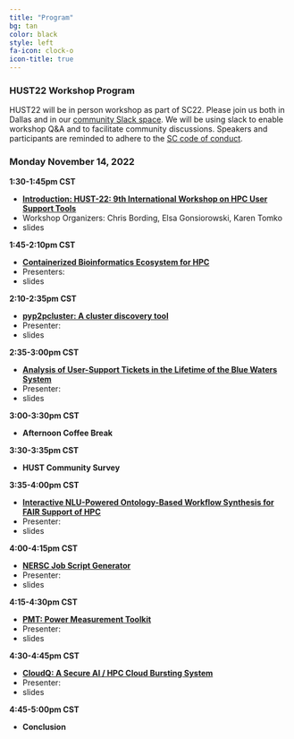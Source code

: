 ```yaml
---
title: "Program"
bg: tan
color: black
style: left
fa-icon: clock-o
icon-title: true
---
```


### HUST22 Workshop Program

HUST22 will be in person workshop as part of SC22.
Please join us both in Dallas and in our [community Slack space](https://join.slack.com/t/hpcusersupporttools/shared_invite/zt-izzppzj7-KimN1u9oLCGaYE1TN1eeDg). We will be using slack to enable workshop Q&A and to facilitate community discussions. Speakers and participants are reminded to adhere to the [SC code of conduct](https://sc22.supercomputing.org/attend/code-of-conduct/).

### Monday November 14, 2022

**1:30-1:45pm CST**
 - **[Introduction: HUST-22: 9th International Workshop on HPC User Support Tools](https://sc22.supercomputing.org/presentation/?id=misc283&sess=sess464)**
 - Workshop Organizers: Chris Bording, Elsa Gonsiorowski, Karen Tomko
 - slides

**1:45-2:10pm CST**
- **[Containerized Bioinformatics Ecosystem for HPC](https://sc22.supercomputing.org/?post_type=page&p=3479&id=ws_hust103&sess=sess464)**
 - Presenters:
 - slides

**2:10-2:35pm CST**
 - **[pyp2pcluster: A cluster discovery tool](https://sc22.supercomputing.org/?post_type=page&p=3479&id=ws_hust101&sess=sess464)**
 - Presenter:
 - slides

**2:35-3:00pm CST**
 - **[Analysis of User-Support Tickets in the Lifetime of the Blue Waters System](https://sc22.supercomputing.org/?post_type=page&p=3479&id=ws_hust105&sess=sess464)**
 - Presenter:
 - slides

**3:00-3:30pm CST**
 - **Afternoon Coffee Break**

**3:30-3:35pm CST**
 - **HUST Community Survey**

**3:35-4:00pm CST**
 - **[Interactive NLU-Powered Ontology-Based Workflow Synthesis for FAIR Support of HPC](https://sc22.supercomputing.org/?post_type=page&p=3479&id=ws_hust104&sess=sess464)**
 - Presenter:
 - slides

**4:00-4:15pm CST**
 - **[NERSC Job Script Generator](https://sc22.supercomputing.org/?post_type=page&p=3479&id=ws_hust106&sess=sess464)**
 - Presenter:
 - slides

**4:15-4:30pm CST**
 - **[PMT: Power Measurement Toolkit](https://sc22.supercomputing.org/?post_type=page&p=3479&id=ws_hust102&sess=sess464)**
 - Presenter:
 - slides

**4:30-4:45pm CST**
 - **[CloudQ: A Secure AI / HPC Cloud Bursting System](https://sc22.supercomputing.org/?post_type=page&p=3479&id=ws_hust107&sess=sess464)**
 - Presenter:
 - slides

**4:45-5:00pm CST**
 - **Conclusion**
